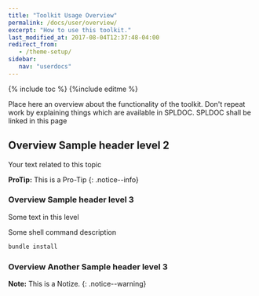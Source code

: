 ```yaml
---
title: "Toolkit Usage Overview"
permalink: /docs/user/overview/
excerpt: "How to use this toolkit."
last_modified_at: 2017-08-04T12:37:48-04:00
redirect_from:
   - /theme-setup/
sidebar:
   nav: "userdocs"
---
```

{% include toc %}
{%include editme %}


Place here an overview about the functionality of the toolkit.
Don't repeat work by explaining things which are available in SPLDOC.
SPLDOC shall be linked in this page 


## Overview Sample header level 2

Your text related to this topic 

**ProTip:** This is a Pro-Tip
{: .notice--info}

### Overview Sample header level 3

Some text in this level

Some shell command description

```bash
bundle install
```

### Overview Another Sample header level 3 

**Note:** This is a Notize.
{: .notice--warning}


